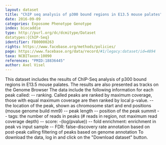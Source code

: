 ```yaml
---
layout: dataset  
title: "ChIP seq analysis of p300 bound regions in E13.5 mouse palates"  
date: 2016-09-09  
categories: Exposome Phenotype Genotype  
index: biocaddie  
type: http://purl.org/dc/dcmitype/Dataset  
datatypes:{ChIP-Seq}  
identifier: FB00000263  
rights: https://www.facebase.org/methods/policies/  
page: https://www.facebase.org/data/record/#1/legacy:dataset/id=4894  
taxa: NCBITaxon:10090  
references: "PMID:18836445"  
author: Axel Visel
---
```

This dataset includes the results of ChIP-Seq analysis of p300 bound regions in E13.5 mouse palates. The results are also presented as tracks on the Genome Browser The data include the following information for each peak called: -- ranking. Called peaks are ranked by maximum coverage, those with equal maximum coverage are then ranked by local p-value. -- the location of the peak, shown as chromosome start and end positions (mouse genome build mm9) -- peak length -- position of the peak summit -- tags: the number of reads in peaks (# reads in region, not maximum read coverage depth) -- score: -(log(pvalue)) -- fold enrichment: enrichment in peak vs input sample -- FDR: false-discovery rate annotation based on post-peak calling filtering of peaks based on genome annotation To download the data, log in and click on the "Download dataset" button.
